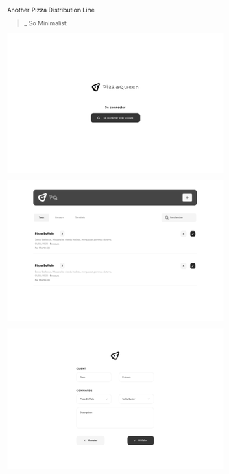 Another Pizza Distribution Line

>_ So Minimalist


![`Login with Google`](ui/1.png)

![`Dashboard`](ui/2.png)

![`Adding Order`](ui/3.png)
